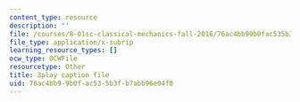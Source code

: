 ```yaml
---
content_type: resource
description: ''
file: /courses/8-01sc-classical-mechanics-fall-2016/76ac4bb99b0fac535b3fb7abb96e04f0_5oLLnCGStUc.srt
file_type: application/x-subrip
learning_resource_types: []
ocw_type: OCWFile
resourcetype: Other
title: 3play caption file
uid: 76ac4bb9-9b0f-ac53-5b3f-b7abb96e04f0
---
```

